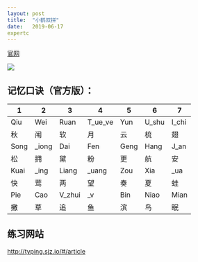 ```yaml
---
layout: post
title:  "小鹤双拼"
date:   2019-06-17
expertc
---
```



[官网](https://www.flypy.com/pin.html)

![](media/15528990340260/15529010504519.png)

## 记忆口诀（官方版）：

| 1 | 2 | 3 | 4 | 5 | 6 | 7 |
| --- | --- | --- | --- | --- | --- | --- |
| Qiu | Wei | Ruan | T_ue_ve | Yun | U_shu | I_chi  |
| 秋 | 闱 | 软 | 月 | 云 | 梳 | 翅 |
| Song | _iong | Dai | Fen | Geng | Hang | J_an |
| 松 | 拥 | 黛 | 粉 | 更 | 航 | 安 |
| Kuai | _ing | Liang | _uang | Zou | Xia | _ua |
| 快 | 莺 | 两 | 望 | 奏 | 夏 | 蛙 |
| Pie | Cao | V_zhui | _v | Bin | Niao | Mian |
| 撇 | 草 | 追 | 鱼 | 滨 | 鸟 | 眠 |

## 练习网站

http://typing.sjz.io/#/article